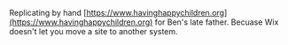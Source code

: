 Replicating by hand [https://www.havinghappychildren.org](https://www.havinghappychildren.org) for Ben's late father. Becuase Wix doesn't let you move a site to another system.
